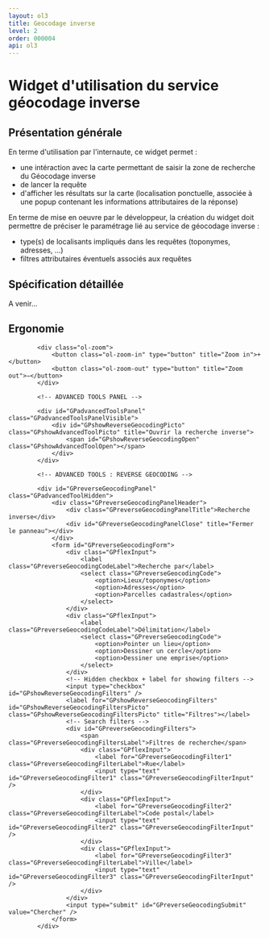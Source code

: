 ```yaml
---
layout: ol3
title: Geocodage inverse
level: 2
order: 000004
api: ol3
---
```


# Widget d'utilisation du service géocodage inverse

## Présentation générale

En terme d'utilisation par l'internaute, ce widget permet :

*  une intéraction avec la carte permettant de saisir la zone de recherche du Géocodage inverse
* de lancer la requête
* d'afficher les résultats sur la carte (localisation ponctuelle, associée à une popup contenant les informations attributaires de la réponse)

En terme de mise en oeuvre par le développeur, la création du widget doit permettre de préciser le paramétrage lié au service de géocodage inverse :

* type(s) de localisants impliqués dans les requêtes (toponymes, adresses, ...)
* filtres attributaires éventuels associés aux requêtes


## Spécification détaillée

A venir...

## Ergonomie
    

<div id="viewerDiv">
            
            <div class="ol-zoom">
                <button class="ol-zoom-in" type="button" title="Zoom in">+</button>
                <button class="ol-zoom-out" type="button" title="Zoom out">−</button>
            </div>
            
            <!-- ADVANCED TOOLS PANEL -->
            
            <div id="GPadvancedToolsPanel" class="GPadvancedToolsPanelVisible">
                <div id="GPshowReverseGeocodingPicto" class="GPshowAdvancedToolPicto" title="Ouvrir la recherche inverse">
                    <span id="GPshowReverseGeocodingOpen" class="GPshowAdvancedToolOpen"></span>
                </div>
            </div>
            
            <!-- ADVANCED TOOLS : REVERSE GEOCODING -->
            
            <div id="GPreverseGeocodingPanel" class="GPadvancedToolHidden">
                <div class="GPreverseGeocodingPanelHeader">
                    <div class="GPreverseGeocodingPanelTitle">Recherche inverse</div>
                    <div id="GPreverseGeocodingPanelClose" title="Fermer le panneau"></div>
                </div>
                <form id="GPreverseGeocodingForm">
                    <div class="GPflexInput">
                        <label class="GPreverseGeocodingCodeLabel">Recherche par</label>
                        <select class="GPreverseGeocodingCode">
                            <option>Lieux/toponymes</option>
                            <option>Adresses</option>
                            <option>Parcelles cadastrales</option>
                        </select>
                    </div>
                    <div class="GPflexInput">
                        <label class="GPreverseGeocodingCodeLabel">Délimitation</label>
                        <select class="GPreverseGeocodingCode">
                            <option>Pointer un lieu</option>
                            <option>Dessiner un cercle</option>
                            <option>Dessiner une emprise</option>
                        </select>
                    </div>
                    <!-- Hidden checkbox + label for showing filters -->
                    <input type="checkbox" id="GPshowReverseGeocodingFilters" />
                    <label for="GPshowReverseGeocodingFilters" id="GPshowReverseGeocodingFiltersPicto" class="GPshowReverseGeocodingFiltersPicto" title="Filtres"></label>
                    <!-- Search filters -->
                    <div id="GPreverseGeocodingFilters">
                        <span class="GPreverseGeocodingFiltersLabel">Filtres de recherche</span>
                        <div class="GPflexInput">
                            <label for="GPreverseGeocodingFilter1" class="GPreverseGeocodingFilterLabel">Rue</label>
                            <input type="text" id="GPreverseGeocodingFilter1" class="GPreverseGeocodingFilterInput" />
                        </div>
                        <div class="GPflexInput">
                            <label for="GPreverseGeocodingFilter2" class="GPreverseGeocodingFilterLabel">Code postal</label>
                            <input type="text" id="GPreverseGeocodingFilter2" class="GPreverseGeocodingFilterInput" />
                        </div>
                        <div class="GPflexInput">
                            <label for="GPreverseGeocodingFilter3" class="GPreverseGeocodingFilterLabel">Ville</label>
                            <input type="text" id="GPreverseGeocodingFilter3" class="GPreverseGeocodingFilterInput" />
                        </div>
                    </div>
                    <input type="submit" id="GPreverseGeocodingSubmit" value="Chercher" />
                </form>
            </div>
            
</div>
        

